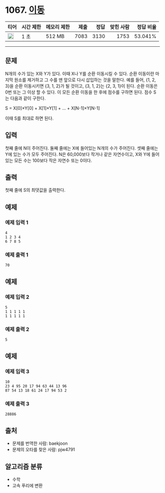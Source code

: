 # 1067. [이동](https://www.acmicpc.net/problem/1067)

| 티어                                                                  | 시간 제한 | 메모리 제한 | 제출 | 정답 | 맞힌 사람 | 정답 비율 |
| --------------------------------------------------------------------- | --------- | ----------- | ---: | ---: | --------: | --------: |
| <img src="https://static.solved.ac/tier_small/20.svg" width="20px" /> | 1 초      | 512 MB      | 7083 | 3130 |      1753 |   53.041% |

---

## 문제

N개의 수가 있는 X와 Y가 있다. 이때 X나 Y를 순환 이동시킬 수 있다. 순환 이동이란 마지막 원소를 제거하고 그 수를 맨 앞으로 다시 삽입하는 것을 말한다. 예를 들어, {1, 2, 3}을 순환 이동시키면 {3, 1, 2}가 될 것이고, {3, 1, 2}는 {2, 3, 1}이 된다. 순환 이동은 0번 또는 그 이상 할 수 있다. 이 모든 순환 이동을 한 후에 점수를 구하면 된다. 점수 S는 다음과 같이 구한다.

S = X[0]×Y[0] + X[1]×Y[1] + ... + X[N-1]×Y[N-1]

이때 S를 최대로 하면 된다.

## 입력

첫째 줄에 N이 주어진다. 둘째 줄에는 X에 들어있는 N개의 수가 주어진다. 셋째 줄에는 Y에 있는 수가 모두 주어진다. N은 60,000보다 작거나 같은 자연수이고, X와 Y에 들어있는 모든 수는 100보다 작은 자연수 또는 0이다.

## 출력

첫째 줄에 S의 최댓값을 출력한다.

## 예제

### 예제 입력 1

```
4
1 2 3 4
6 7 8 5
```

### 예제 출력 1

```
70
```

## 예제

### 예제 입력 2

```
5
1 1 1 1 1
1 1 1 1 1
```

### 예제 출력 2

```
5
```

## 예제

### 예제 입력 3

```
10
23 4 95 20 17 94 63 44 13 96
87 54 13 18 61 24 17 94 53 2
```

### 예제 출력 3

```
28886
```

## 출처

- 문제를 번역한 사람: baekjoon
- 문제의 오타를 찾은 사람: pjw4791

## 알고리즘 분류

- 수학
- 고속 푸리에 변환
